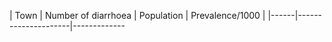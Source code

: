 | Town | Number of diarrhoea | Population | Prevalence/1000 |
|------|---------------------|-------------